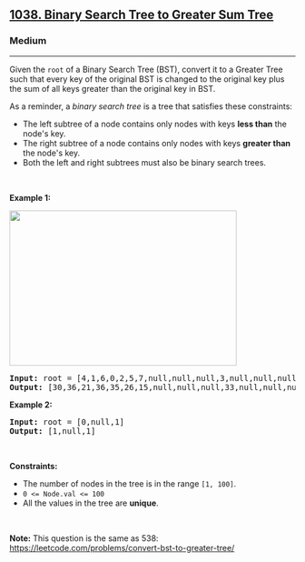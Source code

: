 <h2><a href="https://leetcode.com/problems/binary-search-tree-to-greater-sum-tree/">1038. Binary Search Tree to Greater Sum Tree</a></h2><h3>Medium</h3><hr><div style="user-select: auto;"><p style="user-select: auto;">Given the <code style="user-select: auto;">root</code> of a Binary Search Tree (BST), convert it to a Greater Tree such that every key of the original BST is changed to the original key plus the sum of all keys greater than the original key in BST.</p>

<p style="user-select: auto;">As a reminder, a <em style="user-select: auto;">binary search tree</em> is a tree that satisfies these constraints:</p>

<ul style="user-select: auto;">
	<li style="user-select: auto;">The left subtree of a node contains only nodes with keys <strong style="user-select: auto;">less than</strong> the node's key.</li>
	<li style="user-select: auto;">The right subtree of a node contains only nodes with keys <strong style="user-select: auto;">greater than</strong> the node's key.</li>
	<li style="user-select: auto;">Both the left and right subtrees must also be binary search trees.</li>
</ul>

<p style="user-select: auto;">&nbsp;</p>
<p style="user-select: auto;"><strong style="user-select: auto;">Example 1:</strong></p>
<img alt="" src="https://assets.leetcode.com/uploads/2019/05/02/tree.png" style="width: 400px; height: 273px; user-select: auto;">
<pre style="user-select: auto;"><strong style="user-select: auto;">Input:</strong> root = [4,1,6,0,2,5,7,null,null,null,3,null,null,null,8]
<strong style="user-select: auto;">Output:</strong> [30,36,21,36,35,26,15,null,null,null,33,null,null,null,8]
</pre>

<p style="user-select: auto;"><strong style="user-select: auto;">Example 2:</strong></p>

<pre style="user-select: auto;"><strong style="user-select: auto;">Input:</strong> root = [0,null,1]
<strong style="user-select: auto;">Output:</strong> [1,null,1]
</pre>

<p style="user-select: auto;">&nbsp;</p>
<p style="user-select: auto;"><strong style="user-select: auto;">Constraints:</strong></p>

<ul style="user-select: auto;">
	<li style="user-select: auto;">The number of nodes in the tree is in the range <code style="user-select: auto;">[1, 100]</code>.</li>
	<li style="user-select: auto;"><code style="user-select: auto;">0 &lt;= Node.val &lt;= 100</code></li>
	<li style="user-select: auto;">All the values in the tree are <strong style="user-select: auto;">unique</strong>.</li>
</ul>

<p style="user-select: auto;">&nbsp;</p>
<p style="user-select: auto;"><strong style="user-select: auto;">Note:</strong> This question is the same as 538: <a href="https://leetcode.com/problems/convert-bst-to-greater-tree/" target="_blank" style="user-select: auto;">https://leetcode.com/problems/convert-bst-to-greater-tree/</a></p>
</div>
